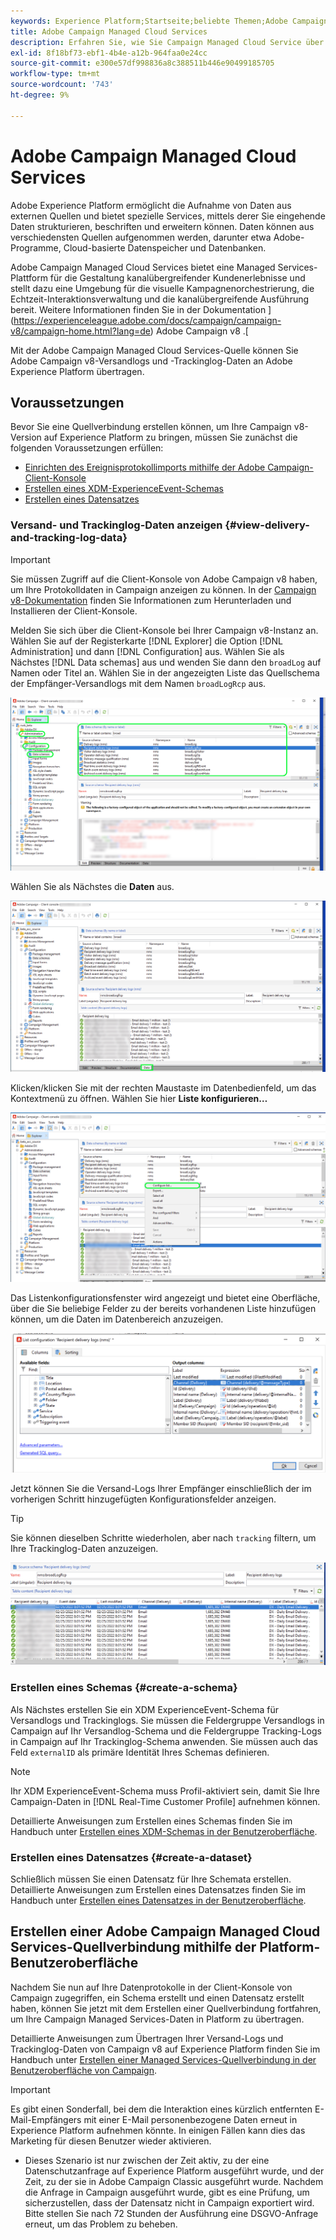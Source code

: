 ```yaml
---
keywords: Experience Platform;Startseite;beliebte Themen;Adobe Campaign Managed Cloud Services;Kampagne;Campaign Managed Services
title: Adobe Campaign Managed Cloud Services
description: Erfahren Sie, wie Sie Campaign Managed Cloud Service über die Benutzeroberfläche mit Platform verbinden
exl-id: 8f18bf73-ebf1-4b4e-a12b-964faa0e24cc
source-git-commit: e300e57df998836a8c388511b446e90499185705
workflow-type: tm+mt
source-wordcount: '743'
ht-degree: 9%

---
```


# Adobe Campaign Managed Cloud Services

Adobe Experience Platform ermöglicht die Aufnahme von Daten aus externen Quellen und bietet spezielle Services, mittels derer Sie eingehende Daten strukturieren, beschriften und erweitern können. Daten können aus verschiedensten Quellen aufgenommen werden, darunter etwa Adobe-Programme, Cloud-basierte Datenspeicher und Datenbanken.

Adobe Campaign Managed Cloud Services bietet eine Managed Services-Plattform für die Gestaltung kanalübergreifender Kundenerlebnisse und stellt dazu eine Umgebung für die visuelle Kampagnenorchestrierung, die Echtzeit-Interaktionsverwaltung und die kanalübergreifende Ausführung bereit. Weitere Informationen finden Sie in der Dokumentation ](https://experienceleague.adobe.com/docs/campaign/campaign-v8/campaign-home.html?lang=de) Adobe Campaign v8 .[

Mit der Adobe Campaign Managed Cloud Services-Quelle können Sie Adobe Campaign v8-Versandlogs und -Trackinglog-Daten an Adobe Experience Platform übertragen.

## Voraussetzungen

Bevor Sie eine Quellverbindung erstellen können, um Ihre Campaign v8-Version auf Experience Platform zu bringen, müssen Sie zunächst die folgenden Voraussetzungen erfüllen:

* [Einrichten des Ereignisprotokollimports mithilfe der Adobe Campaign-Client-Konsole](#view-delivery-and-tracking-log-data)
* [Erstellen eines XDM-ExperienceEvent-Schemas](#create-a-schema)
* [Erstellen eines Datensatzes](#create-a-dataset)

### Versand- und Trackinglog-Daten anzeigen {#view-delivery-and-tracking-log-data}

>[!IMPORTANT]
>
>Sie müssen Zugriff auf die Client-Konsole von Adobe Campaign v8 haben, um Ihre Protokolldaten in Campaign anzeigen zu können. In der [Campaign v8-Dokumentation](https://experienceleague.adobe.com/docs/campaign/campaign-v8/deploy/connect.html) finden Sie Informationen zum Herunterladen und Installieren der Client-Konsole.

Melden Sie sich über die Client-Konsole bei Ihrer Campaign v8-Instanz an. Wählen Sie auf der Registerkarte [!DNL Explorer] die Option [!DNL Administration] und dann [!DNL Configuration] aus. Wählen Sie als Nächstes [!DNL Data schemas] aus und wenden Sie dann den `broadLog` auf Namen oder Titel an. Wählen Sie in der angezeigten Liste das Quellschema der Empfänger-Versandlogs mit dem Namen `broadLogRcp` aus.

![Die Adobe Campaign v8-Client-Konsole mit der ausgewählten Registerkarte „Explorer“, erweiterten die Knoten „Administration“, „Konfiguration“ und „Datenschemata“ und setzten die Filterung auf „Umfassend“.](./images/campaign/explorer.png)

Wählen Sie als Nächstes die **Daten** aus.

![Die Client-Konsole von Adobe Campaign v8 mit ausgewählter Registerkarte „Daten“.](./images/campaign/data.png)

Klicken/klicken Sie mit der rechten Maustaste im Datenbedienfeld, um das Kontextmenü zu öffnen. Wählen Sie hier **Liste konfigurieren…**

![Die Client-Konsole von Adobe Campaign v8 mit dem Kontextmenü wird geöffnet und die Option Liste konfigurieren ist ausgewählt.](./images/campaign/configure.png)

Das Listenkonfigurationsfenster wird angezeigt und bietet eine Oberfläche, über die Sie beliebige Felder zu der bereits vorhandenen Liste hinzufügen können, um die Daten im Datenbereich anzuzeigen.

![Eine Liste der Konfigurationen für Empfänger-Versandlogs, die zur Anzeige hinzugefügt werden können.](./images/campaign/list-configuration.png)

Jetzt können Sie die Versand-Logs Ihrer Empfänger einschließlich der im vorherigen Schritt hinzugefügten Konfigurationsfelder anzeigen.

>[!TIP]
>
>Sie können dieselben Schritte wiederholen, aber nach `tracking` filtern, um Ihre Trackinglog-Daten anzuzeigen.

![Die Versand-Logs der Empfänger werden mit Informationen zu ihrem zuletzt geänderten Namen, ihrem Versandkanal, ihrem internen Versandnamen und ihrer Bezeichnung angezeigt.](./images/campaign/recipient-delivery-logs.png)

### Erstellen eines Schemas {#create-a-schema}

Als Nächstes erstellen Sie ein XDM ExperienceEvent-Schema für Versandlogs und Trackinglogs. Sie müssen die Feldergruppe Versandlogs in Campaign auf Ihr Versandlog-Schema und die Feldergruppe Tracking-Logs in Campaign auf Ihr Trackinglog-Schema anwenden. Sie müssen auch das Feld `externalID` als primäre Identität Ihres Schemas definieren.

>[!NOTE]
>
>Ihr XDM ExperienceEvent-Schema muss Profil-aktiviert sein, damit Sie Ihre Campaign-Daten in [!DNL Real-Time Customer Profile] aufnehmen können.

Detaillierte Anweisungen zum Erstellen eines Schemas finden Sie im Handbuch unter [Erstellen eines XDM-Schemas in der Benutzeroberfläche](../../../xdm/tutorials/create-schema-ui.md).

### Erstellen eines Datensatzes {#create-a-dataset}

Schließlich müssen Sie einen Datensatz für Ihre Schemata erstellen. Detaillierte Anweisungen zum Erstellen eines Datensatzes finden Sie im Handbuch unter [Erstellen eines Datensatzes in der Benutzeroberfläche](../../../catalog/datasets/user-guide.md).

## Erstellen einer Adobe Campaign Managed Cloud Services-Quellverbindung mithilfe der Platform-Benutzeroberfläche

Nachdem Sie nun auf Ihre Datenprotokolle in der Client-Konsole von Campaign zugegriffen, ein Schema erstellt und einen Datensatz erstellt haben, können Sie jetzt mit dem Erstellen einer Quellverbindung fortfahren, um Ihre Campaign Managed Services-Daten in Platform zu übertragen.

Detaillierte Anweisungen zum Übertragen Ihrer Versand-Logs und Trackinglog-Daten von Campaign v8 auf Experience Platform finden Sie im Handbuch unter [Erstellen einer Managed Services-Quellverbindung in der Benutzeroberfläche von Campaign](../../tutorials/ui/create/adobe-applications/campaign.md).

>[!IMPORTANT]
>
>Es gibt einen Sonderfall, bei dem die Interaktion eines kürzlich entfernten E-Mail-Empfängers mit einer E-Mail personenbezogene Daten erneut in Experience Platform aufnehmen könnte. In einigen Fällen kann dies das Marketing für diesen Benutzer wieder aktivieren.
>
>* Dieses Szenario ist nur zwischen der Zeit aktiv, zu der eine Datenschutzanfrage auf Experience Platform ausgeführt wurde, und der Zeit, zu der sie in Adobe Campaign Classic ausgeführt wurde. Nachdem die Anfrage in Campaign ausgeführt wurde, gibt es eine Prüfung, um sicherzustellen, dass der Datensatz nicht in Campaign exportiert wird. Bitte stellen Sie nach 72 Stunden der Ausführung eine DSGVO-Anfrage erneut, um das Problem zu beheben.